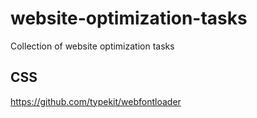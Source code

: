 # website-optimization-tasks
  Collection of website optimization tasks


## CSS
https://github.com/typekit/webfontloader
